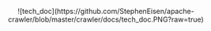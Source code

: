 <p align="center">
![tech_doc](https://github.com/StephenEisen/apache-crawler/blob/master/crawler/docs/tech_doc.PNG?raw=true)
</p>
